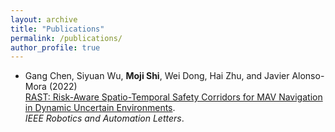 ```yaml
---
layout: archive
title: "Publications"
permalink: /publications/
author_profile: true
---
```


- Gang Chen, Siyuan Wu, **Moji Shi**, Wei Dong, Hai Zhu, and Javier Alonso-Mora (2022) <br>
  [RAST: Risk-Aware Spatio-Temporal Safety Corridors for MAV Navigation in Dynamic Uncertain Environments](https://doi.org/10.1109/LRA.2022.3231832). <br>
  *IEEE Robotics and Automation Letters*.
